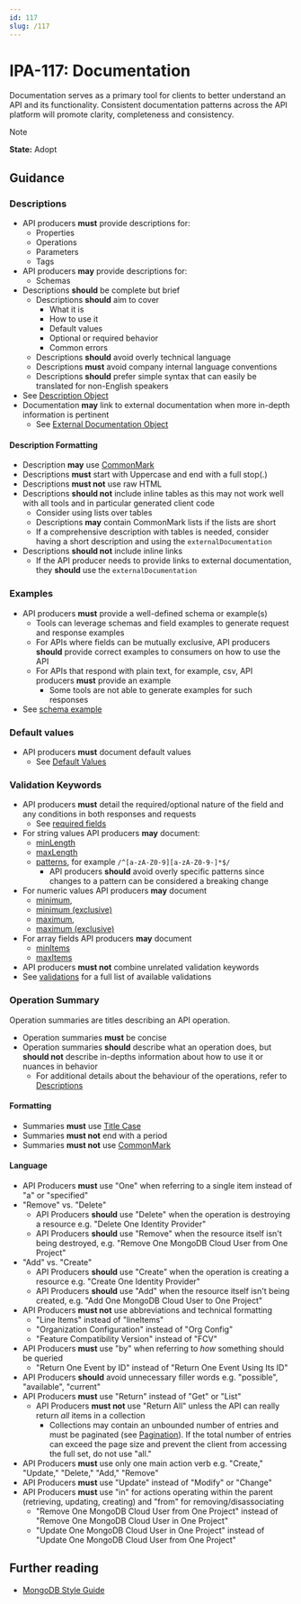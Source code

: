 ```yaml
---
id: 117
slug: /117
---
```


# IPA-117: Documentation

Documentation serves as a primary tool for clients to better understand an API
and its functionality. Consistent documentation patterns across the API platform
will promote clarity, completeness and consistency.

> [!NOTE]  
> **State:** Adopt

## Guidance

### Descriptions

- API producers **must** provide descriptions for:
  - Properties
  - Operations
  - Parameters
  - Tags
- API producers **may** provide descriptions for:
  - Schemas
- Descriptions **should** be complete but brief
  - Descriptions **should** aim to cover
    - What it is
    - How to use it
    - Default values
    - Optional or required behavior
    - Common errors
  - Descriptions **should** avoid overly technical language
  - Descriptions **must** avoid company internal language conventions
  - Descriptions **should** prefer simple syntax that can easily be translated
    for non-English speakers
- See
  [Description Object](https://www.learnjsonschema.com/2020-12/meta-data/description/)
- Documentation **may** link to external documentation when more in-depth
  information is pertinent
  - See
    [External Documentation Object](https://swagger.io/specification/#external-documentation-object)

#### Description Formatting

- Description **may** use [CommonMark](https://commonmark.org/)
- Descriptions **must** start with Uppercase and end with a full stop(.)
- Descriptions **must not** use raw HTML
- Descriptions **should not** include inline tables as this may not work well
  with all tools and in particular generated client code
  - Consider using lists over tables
  - Descriptions **may** contain CommonMark lists if the lists are short
  - If a comprehensive description with tables is needed, consider having a
    short description and using the `externalDocumentation`
- Descriptions **should not** include inline links
  - If the API producer needs to provide links to external documentation, they
    **should** use the `externalDocumentation`

### Examples

- API producers **must** provide a well-defined schema or example(s)
  - Tools can leverage schemas and field examples to generate request and
    response examples
  - For APIs where fields can be mutually exclusive, API producers **should**
    provide correct examples to consumers on how to use the API
  - For APIs that respond with plain text, for example, csv, API producers
    **must** provide an example
    - Some tools are not able to generate examples for such responses
- See [schema example](https://spec.openapis.org/oas/v3.0.3#schemaExample)

### Default values

- API producers **must** document default values
  - See
    [Default Values](https://www.learnjsonschema.com/2020-12/meta-data/default/)

### Validation Keywords

- API producers **must** detail the required/optional nature of the field and
  any conditions in both responses and requests
  - See
    [required fields](https://www.learnjsonschema.com/2020-12/validation/required/)
- For string values API producers **may** document:
  - [minLength](https://www.learnjsonschema.com/2020-12/validation/minlength/)
  - [maxLength](https://www.learnjsonschema.com/2020-12/validation/maxlength/)
  - [patterns](https://www.learnjsonschema.com/2020-12/validation/pattern/), for
    example `/^[a-zA-Z0-9][a-zA-Z0-9-]*$/`
    - API producers **should** avoid overly specific patterns since changes to a
      pattern can be considered a breaking change
- For numeric values API producers **may** document
  - [minimum](https://www.learnjsonschema.com/2020-12/validation/minimum/),
  - [minimum (exclusive)](https://www.learnjsonschema.com/2020-12/validation/exclusiveminimum/)
  - [maximum](https://www.learnjsonschema.com/2020-12/validation/maximum/),
  - [maximum (exclusive)](https://www.learnjsonschema.com/2020-12/validation/exclusivemaximum/)
- For array fields API producers **may** document
  - [minItems](https://www.learnjsonschema.com/2020-12/validation/minitems/)
  - [maxItems](https://www.learnjsonschema.com/2020-12/validation/maxitems/)
- API producers **must not** combine unrelated validation keywords
- See [validations](https://www.learnjsonschema.com/2020-12/validation/) for a
  full list of available validations

### Operation Summary

Operation summaries are titles describing an API operation.

- Operation summaries **must** be concise
- Operation summaries **should** describe what an operation does, but **should
  not** describe in-depths information about how to use it or nuances in
  behavior
  - For additional details about the behaviour of the operations, refer to
    [Descriptions](#descriptions)

#### Formatting

- Summaries **must** use [Title Case](https://en.wikipedia.org/wiki/Title_case)
- Summaries **must not** end with a period
- Summaries **must not** use [CommonMark](https://commonmark.org/)

#### Language

- API Producers **must** use "One" when referring to a single item instead of
  "a" or "specified"
- "Remove" vs. "Delete"
  - API Producers **should** use "Delete" when the operation is destroying a
    resource e.g. "Delete One Identity Provider"
  - API Producers **should** use "Remove" when the resource itself isn't being
    destroyed, e.g. "Remove One MongoDB Cloud User from One Project"
- "Add" vs. "Create"
  - API Producers **should** use "Create" when the operation is creating a
    resource e.g. "Create One Identity Provider"
  - API Producers **should** use "Add" when the resource itself isn't being
    created, e.g. "Add One MongoDB Cloud User to One Project"
- API Producers **must not** use abbreviations and technical formatting
  - "Line Items" instead of "lineItems"
  - "Organization Configuration" instead of "Org Config"
  - "Feature Compatibility Version" instead of "FCV"
- API Producers **must** use "by" when referring to _how_ something should be
  queried
  - "Return One Event by ID" instead of "Return One Event Using Its ID"
- API Producers **should** avoid unnecessary filler words e.g. "possible",
  "available", "current"
- API Producers **must** use "Return" instead of "Get" or "List"
  - API Producers **must not** use "Return All" unless the API can really return
    _all_ items in a collection
    - Collections may contain an unbounded number of entries and must be
      paginated (see [Pagination](0110.md)). If the total number of entries can
      exceed the page size and prevent the client from accessing the full set,
      do not use "all."
- API Producers **must** use only one main action verb e.g. "Create," "Update,"
  "Delete," "Add," "Remove"
- API Producers **must** use "Update" instead of "Modify" or "Change"
- API Producers **must** use "in" for actions operating within the parent
  (retrieving, updating, creating) and "from" for removing/disassociating
  - "Remove One MongoDB Cloud User from One Project" instead of "Remove One
    MongoDB Cloud User in One Project"
  - "Update One MongoDB Cloud User in One Project" instead of "Update One
    MongoDB Cloud User from One Project"

## Further reading

- [MongoDB Style Guide](https://www.mongodb.com/docs/meta/style-guide/)

